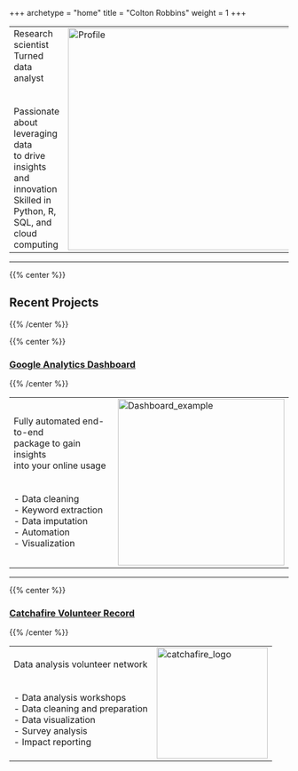 +++
archetype = "home"
title = "Colton Robbins"
weight = 1
+++

<table style="border: none; border-collapse: collapse;">
  <tr>
    <td style="border: none;">
      Research scientist<br>
      Turned data analyst<br>
      <br>
      <br>
      Passionate about leveraging data<br>
      to drive insights and innovation<br>
      Skilled in Python, R, SQL, and cloud computing<br>
    </td>
    <td style="border: none;">
      <img src="/Directory/images/profile.jpg?width=10vw&lightbox=false" alt="Profile" style="width: 400px">
    </td>
  </tr>
</table>

--------------------------------


{{% center %}}
## **Recent Projects**
{{% /center %}}

{{% center %}}
### [Google Analytics Dashboard](https://portfolio-cmr.github.io/Google_Analytics_Viewer/)
{{% /center %}}

<table style="border: none; border-collapse: collapse;">
  <tr>
    <td style="border: none;">
      Fully automated end-to-end<br>
      package to gain insights<br>
      into your online usage<br>
      <br>
      <br>
      - Data cleaning<br>
      - Keyword extraction<br>
      - Data imputation<br>
      - Automation<br>
      - Visualization
    </td>
    <td style="border: none;">
      <img src="/Directory/images/Dashboard_example.jpg" alt="Dashboard_example" style="height: 300px">
    </td>
  </tr>
</table>

-------------------------------------------------------
{{% center %}}
### [Catchafire Volunteer Record](catchafire)
{{% /center %}}

<table style="border: none; border-collapse: collapse;">
  <tr>
    <td style="border: none;">
      Data analysis volunteer network<br>
      <br>
      <br>
      - Data analysis workshops<br>
      - Data cleaning and preparation<br>
      - Data visualization<br>
      - Survey analysis<br>
      - Impact reporting
    </td>
    <td style="border: none;">
      <img src="/Directory/images/catchafire_logo.jpg?width=40vw&lightbox=false" alt="catchafire_logo" style="height: 200px">
    </td>
  </tr>
</table>

